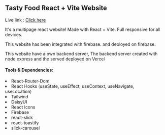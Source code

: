 ## Tasty Food React + Vite Website

Live link : <a href="https://best-chef-2.web.app/">Click here</a>

<p>It's a multipage react website! Made with React + Vite. Full responsive for all devices.</p>

<p>This website has been integrated with firebase. and deployed on firebase.</p>

<p>This website have a own backend server, The backend server created with node express and the served deployed on Vercel</p>

#### Tools & Dependencies:

<li>React-Router-Dom</li>
<li>React Hooks (useState, useEffect, useContext, useNavigate, useLocation)</li>
<li>Tailwind</li>
<li>DaisyUI</li>
<li>React Icons</li>
<li>Firebase</li>
<li>react-slick</li>
<li>react-toastify</li>
<li>slick-carousel</li>
 
